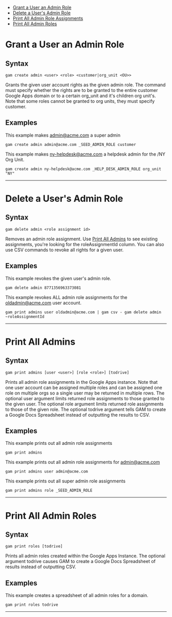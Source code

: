 - [Grant a User an Admin Role](#grant-a-user-an-admin-role)
- [Delete a User's Admin Role](#delete-a-users-admin-role)
- [Print All Admin Role Assignments](#print-all-admins)
- [Print All Admin Roles](#print-all-admin-roles)

# Grant a User an Admin Role
## Syntax
```
gam create admin <user> <role> <customer|org_unit <OU>>
```
Grants the given user account rights as the given admin role. The command must specify whether the rights are to be granted to the entire customer Google Apps domain or to a certain org_unit and it's children org unit's. Note that some roles cannot be granted to org units, they must specify customer.

## Examples
This example makes admin@acme.com a super admin
```
gam create admin admin@acme.com _SEED_ADMIN_ROLE customer
```

This example makes ny-helpdesk@acme.com a helpdesk admin for the /NY Org Unit.
```
gam create admin ny-helpdesk@acme.com _HELP_DESK_ADMIN_ROLE org_unit "NY"
```
----

# Delete a User's Admin Role
## Syntax
```
gam delete admin <role assignment id>
```
Removes an admin role assignment. Use [Print All Admins](#print-all-admins) to see existing assignments, you're looking for the roleAssignmentId column. You can also use CSV commands to revoke all rights for a given user.

## Examples
This example revokes the given user's admin role.
```
gam delete admin 8771356963373081
```

This example revokes ALL admin role assignments for the oldadmin@acme.com user account.
```
gam print admins user oldadmin@acme.com | gam csv - gam delete admin ~roleAssignmentId
```
----

# Print All Admins
## Syntax
```
gam print admins [user <user>] [role <role>] [todrive]
```
Prints all admin role assignments in the Google Apps instance. Note that one user account can be assigned multiple roles and can be assigned one role on multiple orgs so a single user may be returned in multiple rows. The optional user argument limits returned role assignments to those granted to the given user. The optional role argument limits returned role assignments to those of the given role. The optional todrive argument tells GAM to create a Google Docs Spreadsheet instead of outputting the results to CSV.

## Examples
This example prints out all admin role assignments
```
gam print admins
```

This example prints out all admin role assignments for admin@acme.com
```
gam print admins user admin@acme.com
```

This example prints out all super admin role assignments
```
gam print admins role _SEED_ADMIN_ROLE
```
----

# Print All Admin Roles
## Syntax
```
gam print roles [todrive]
```
Prints all admin roles created within the Google Apps Instance. The optional argument todrive causes GAM to create a Google Docs Spreadsheet of results instead of outputting CSV.

## Examples
This example creates a spreadsheet of all admin roles for a domain.
```
gam print roles todrive
```
----